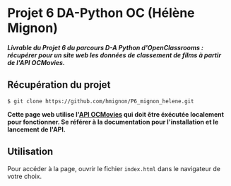 # Projet 6 DA-Python OC (Hélène Mignon)

***Livrable du Projet 6 du parcours D-A Python d'OpenClassrooms : récupérer pour un site web les données de classement de films à partir de l'API OCMovies.***

## Récupération du projet

    $ git clone https://github.com/hmignon/P6_mignon_helene.git

**Cette page web utilise l'[API OCMovies](https://github.com/OpenClassrooms-Student-Center/OCMovies-API-EN-FR) qui doit être éxécutée localement pour fonctionner. Se référer à la documentation pour l'installation et le lancement de l'API.**

## Utilisation

Pour accéder à la page, ouvrir le fichier `index.html` dans le navigateur de votre choix.
